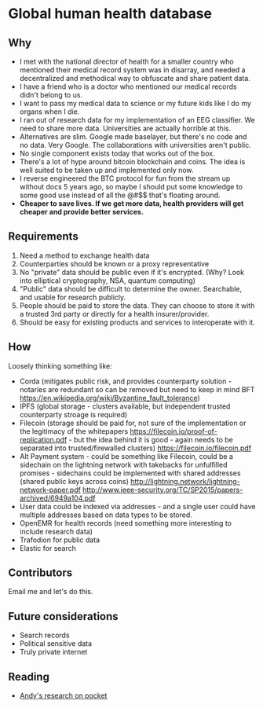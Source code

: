 # Global human health database

## Why
* I met with the national director of health for a smaller country who mentioned their medical record system was in disarray, and needed a decentralized and methodical way to obfuscate and share patient data.
* I have a friend who is a doctor who mentioned our medical records didn't belong to us.
* I want to pass my medical data to science or my future kids like I do my organs when I die.
* I ran out of research data for my implementation of an EEG classifier. We need to share more data. Universities are actually horrible at this.
* Alternatives are slim. Google made baselayer, but there's no code and no data. Very Google. The collaborations with universities aren't public.
* No single component exists today that works out of the box.
* There's a lot of hype around bitcoin blockchain and coins. The idea is well suited to be taken up and implemented only now.
* I reverse engineered the BTC protocol for fun from the stream up without docs 5 years ago, so maybe I should put some knowledge to some good use instead of all the @#$$ that's floating around.
* **Cheaper to save lives. If we get more data, health providers will get cheaper and provide better services.**

## Requirements
1. Need a method to exchange health data
2. Counterparties should be known or a proxy representative
3. No "private" data should be public even if it's encrypted. (Why? Look into elliptical cryptography, NSA, quantum computing)
4. "Public" data should be difficult to determine the owner. Searchable, and usable for research publicly.
5. People should be paid to store the data. They can choose to store it with a trusted 3rd party or directly for a health insurer/provider.
6. Should be easy for existing products and services to interoperate with it.

## How
Loosely thinking something like:
* Corda (mitigates public risk, and provides counterparty solution - notaries are redundant so can be removed but need to keep in mind BFT https://en.wikipedia.org/wiki/Byzantine_fault_tolerance)
* IPFS (global storage - clusters available, but independent trusted counterparty stroage is required)
* Filecoin (storage should be paid for, not sure of the implementation or the legitimacy of the whitepapers https://filecoin.io/proof-of-replication.pdf - but the idea behind it is good - again needs to be separated into trusted/firewalled clusters) https://filecoin.io/filecoin.pdf
* Alt Payment system - could be something like Filecoin, could be a sidechain on the lightning network with takebacks for unfulfilled promises - sidechains could be implemented with shared addresses (shared public keys across coins) http://lightning.network/lightning-network-paper.pdf http://www.ieee-security.org/TC/SP2015/papers-archived/6949a104.pdf
* User data could be indexed via addresses  - and a single user could have multiple addresses based on data types to be stored.
* OpenEMR for health records (need something more interesting to include research data)
* Trafodion for public data
* Elastic for search

## Contributors

Email me and let's do this.

## Future considerations
* Search records
* Political sensitive data
* Truly private internet

## Reading
* [Andy's research on pocket](http://sharedli.st/dioptre#)


